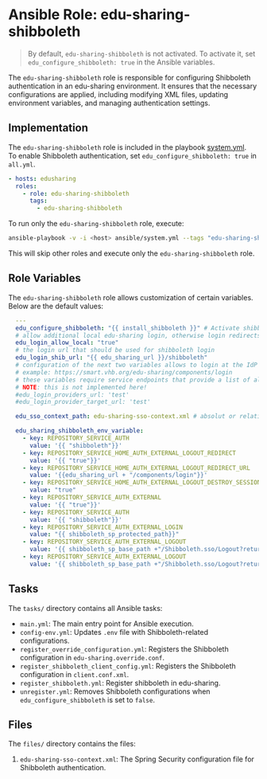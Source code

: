 # Ansible Role: edu-sharing-shibboleth

> By default, `edu-sharing-shibboleth` is not activated. To activate it, set `edu_configure_shibboleth: true` in the Ansible variables.

The `edu-sharing-shibboleth` role is responsible for configuring Shibboleth authentication in an edu-sharing environment. It ensures that the necessary configurations are applied, including modifying XML files, updating environment variables, and managing authentication settings.

## Implementation

The `edu-sharing-shibboleth` role is included in the playbook [system.yml](../../../system.yml).  
To enable Shibboleth authentication, set `edu_configure_shibboleth: true` in `all.yml`.

```yml
- hosts: edusharing
  roles:
    - role: edu-sharing-shibboleth
      tags:
        - edu-sharing-shibboleth
```

To run only the `edu-sharing-shibboleth` role, execute:

```sh
ansible-playbook -v -i <host> ansible/system.yml --tags "edu-sharing-shibboleth"
```

This will skip other roles and execute only the `edu-sharing-shibboleth` role.

## Role Variables

The `edu-sharing-shibboleth` role allows customization of certain variables. Below are the default values:

```yml
  ---
  edu_configure_shibboleth: "{{ install_shibboleth }}" # Activate shibboleth authentication in edu-sharing true|false (if set to false and 'install_shibboleth' to true, you can install shibboleth without activation in edu-sharing)
  # allow additional local edu-sharing login, otherwise login redirects directly to 'edu_login_shib_url' 'true'|'false'
  edu_login_allow_local: "true"
  # the login url that should be used for shibboleth login
  edu_login_shib_url: "{{ edu_sharing_url }}/shibboleth"
  # configuration of the next two variables allows to login at the IdP directly or at the local edu-Sharing
  # example: https://smart.vhb.org/edu-sharing/components/login
  # these variables require service endpoints that provide a list of all Shibb-IdPs
  # NOTE: this is not implemented here!
  #edu_login_providers_url: 'test'
  #edu_login_provider_target_url: 'test'

  edu_sso_context_path: edu-sharing-sso-context.xml # absolut or relative path to edu-sharing-sso-context.xml

  edu_sharing_shibboleth_env_variable:
    - key: REPOSITORY_SERVICE_AUTH
      value: '{{ "shibboleth"}}'
    - key: REPOSITORY_SERVICE_HOME_AUTH_EXTERNAL_LOGOUT_REDIRECT
      value: '{{ "true"}}'
    - key: REPOSITORY_SERVICE_HOME_AUTH_EXTERNAL_LOGOUT_REDIRECT_URL
      value: '{{edu_sharing_url + "/components/login"}}'
    - key: REPOSITORY_SERVICE_HOME_AUTH_EXTERNAL_LOGOUT_DESTROY_SESSION
      value: "true"
    - key: REPOSITORY_SERVICE_AUTH_EXTERNAL
      value: '{{ "true"}}'
    - key: REPOSITORY_SERVICE_AUTH
      value: '{{ "shibboleth"}}'
    - key: REPOSITORY_SERVICE_AUTH_EXTERNAL_LOGIN
      value: "{{ shibboleth_sp_protected_path}}"
    - key: REPOSITORY_SERVICE_AUTH_EXTERNAL_LOGOUT
      value: '{{ shibboleth_sp_base_path +"/Shibboleth.sso/Logout?return=" +  edu_sharing_url + "/components/login"}}'
    - key: REPOSITORY_SERVICE_AUTH_EXTERNAL_LOGOUT
      value: '{{ shibboleth_sp_base_path +"/Shibboleth.sso/Logout?return=" +  edu_sharing_url + "/components/login"}}'

```

## Tasks

The `tasks/` directory contains all Ansible tasks:

- `main.yml`: The main entry point for Ansible execution.
- `config-env.yml`: Updates `.env` file with Shibboleth-related configurations.
- `register_override_configuration.yml`: Registers the Shibboleth configuration in `edu-sharing.override.conf`.
- `register_shibboleth_client_config.yml`: Registers the Shibboleth configuration in `client.conf.xml`.
- `register_shibboleth.yml`: Register shibboleth in edu-sharing.
- `unregister.yml`: Removes Shibboleth configurations when `edu_configure_shibboleth` is set to `false`.

## Files

The `files/` directory contains the files:

1. `edu-sharing-sso-context.xml`: The Spring Security configuration file for Shibboleth authentication.
